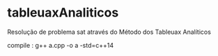 # tableuaxAnaliticos
Resolução de problema sat através do Método dos Tableuax Analíticos

compile : g++ a.cpp -o a -std=c++14
